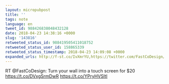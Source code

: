 ```yaml
---
layout: micropubpost
title: ''
tags: note
language: en
tweet_id: 988426838048432128
date: 2018-04-23 14:38:16 +0000
slug: '143816'
retweeted_status_id: 988419505411018752
retweeted_status_user_id: 158865339
retweeted_status_timestamp: 2018-04-23 14:09:08 +0000
expanded_urls: http://f-st.co/IvXmrYU,https://twitter.com/FastCoDesign/status/988419505411018753/photo/1,http://f-st.co/IvXmrYU,https://twitter.com/FastCoDesign/status/988419505411018753/photo/1
---
```

RT @FastCoDesign: Turn your wall into a touch screen for $20 https://t.co/DVxgSrmDwR https://t.co/YPryHVSItI

